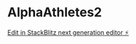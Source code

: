 # AlphaAthletes2

[Edit in StackBlitz next generation editor ⚡️](https://stackblitz.com/~/github.com/TonyZapp/AlphaAthletes2)